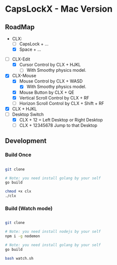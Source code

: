 # CapsLockX - Mac Version

## RoadMap

- CLX:
  - [ ] CapsLock + ...
  - [x] Space + ...
- [ ] CLX-Edit
  - [x] Cursor Control by CLX + HJKL
    - [ ] With Smoothy physics model.
- [x] CLX-Mouse
  - [x] Mouse Control by CLX + WASD
    - [x] With Smoothy physics model.
  - [x] Mouse Button by CLX + QE
  - [x] Vertical Scroll Control by CLX + RF
  - [ ] Horizon Scroll Control by CLX + Shift + RF
- [x] CLX + HJKL
- [ ] Desktop Switch
  - [x] CLX + 12 = Left Desktop or Right Desktop
  - [ ] CLX + 12345678 Jump to that Desktop

## Development

### Build Once

```bash

git clone

# Note: you need install golang by your self
go build

chmod +x clx
./clx

```

### Build (Watch mode)

```bash

git clone

# Note: you need install nodejs by your self
npm i -g nodemon

# Note: you need install golang by your self
go build

bash watch.sh
```
